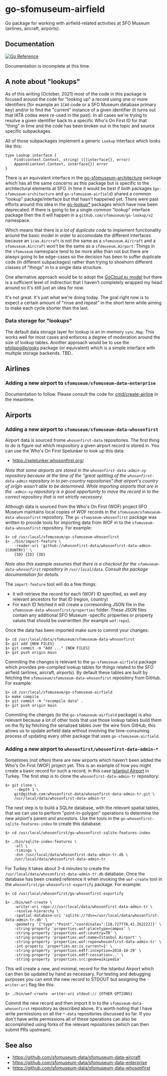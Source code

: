 # go-sfomuseum-airfield

Go package for working with airfield-related activities at SFO Museum (airlines, aircraft, airports).

## Documentation

[![Go Reference](https://pkg.go.dev/badge/github.com/sfomuseum/go-sfomuseum-airfield.svg)](https://pkg.go.dev/github.com/sfomuseum/go-sfomuseum-airfield)

Documentation is incomplete at this time.

## A note about "lookups"

As of this writing (October, 2021) most of the code in this package is focused around the code for "looking up" a record using one or more identifiers (for example an `ICAO` code or a SFO Museum database primary key) and/or to find the "current" instance of a given identifier (it turns out that IATA codes were re-used in the past). In all cases we're trying to resolve a given identifier back to a specific Who's On First ID for that "thing" in time and the code has been broken out in the topic and source specific subpackages.

All of those subpackages implement a generic `Lookup` interface which looks like this:

```
type Lookup interface {
	Find(context.Context, string) ([]interface{}, error)
	Append(context.Context, interface{}) error
}
```

There is an equivalent interface in the [go-sfomuseum-architecture](https://github.com/sfomuseum/go-sfomuseum-architecture) package which has all the same concerns as this package but is specific to the architectural elements at SFO. In time it would be best if both packages (`go-sfomuseum-architecture` and `go-sfomuseum-airfield`) shared a common "lookup" package/interface but that hasn't happened yet. There were past efforts around this idea in the [go-lookup*](https://github.com/search?q=org%3Asfomuseum+go-lookup) packages which have now been deprecated. If there is going to be a single common "lookup" interface package then the it will happen in a `github.com/sfomuseum/go-lookup/v2` namespace.

Which means that there is _a lot of duplicate code_ to implement functionality around the basic model in order to accomodate the different interfaces because an `icao.Aircraft` is not the same as a `sfomuseum.Aircraft` and a `sfomuseum.Aircraft` won't be the same as a `sfomuseum.Airport`. Things in the `sfomuseum` namespace tend to be more alike than not but there are always going to be edge-cases so the decision has been to suffer duplicate code (in different subpackages) rather than trying to shoehorn different classes of "things" in to a single data structure.

One alternative approach would be to adopt the [GoCloud `As` model](https://gocloud.dev/concepts/as/) but there is a sufficient level of indirection that I haven't completely wrapped my head around so it's still just an idea for now.

It's not great. It's just what we're doing today. The goal right now is to expect a certain amount of "rinse and repeat" in the short term while aiming to make each cycle shorter than the last.

### Data storage for "lookups"

The default data storage layer for lookup is an in-memory `sync.Map`. This works well for most cases and enforces a degree of moderation around the size of lookup tables. Another approach would be to use the [philippgille/gokv](https://github.com/philippgille/gokv) package (or equivalent) which is a simple interface with multiple storage backends. TBD..

## Airlines

### Adding a new airport to `sfomuseum/sfomuseum-data-enterprise`

Documentation to follow. Please consult the code for [cmd/create-airline](cmd/create-airline/main.go) in the meantime.

## Airports

### Adding a new airport to `sfomuseum/sfomuseum-data-whosonfirst`

Airport data is sourced frome `whosonfirst-data` repositories. The first thing to do is figure out which respository a given airport record is stored in. You can use the Who's On First Spelunker to look up this data:

* https://splelunker.whosonfirst.org/

_Note that some airports are stored in the `whosonfirst-data-admin-xy` repository because at the time of the "great splitting of the `whosonfirst-data-admin` repository in to per-country repositories" that airport's country of origin wasn't able to be determined. While importing airports that are in the `-admin-xy` repository is a good opportunity to move the record in to the correct repository that is not strictly necessary._ 

Although data is sourced from the Who's On First (WOF) project SFO Museum maintains local copies of WOF records in the `sfomuseum/sfomuseum-data-whosonfirst` repository. The `go-sfomuseum-whosonfirst` package was written to provide tools for importing data from WOF in to the `sfomuseum-data-whosonfirst` repository. For example:

```
$> cd /usr/local/sfomuseum/go-sfomuseum-whosonfirst
$> ./bin/import-feature \
	-reader-uri 'github://whosonfirst-data/whosonfirst-data-admin-{COUNTRY}' \
	{ID} {ID} {ID}
```

_Note also this example assumes that there is a checkout for the `sfomuseum-data-whosonfirst` repository in `/usr/local/data`. Consult the package documentation for details._

The `import-feature` tool will do a few things:

* It will retrieve the record for each (WOF) ID specified, as well any relevant ancestors for that ID (region, country)
* For each ID fetched it will create a corresonding JSON file in the `sfomuseum-data-whosonfirst/properties` folder. These JSON files contain any additional SFO Museum -specific properties or property values that should be overwritten (for example `wof:repo`).

Once the data has been imported make sure to commit your changes:

```
$> cd /usr/local/data/sfomuseum/sfomuseum-data-whosonfirst
$> git add {NEW FILES}
$> git commit -m "Add ..." {NEW FILES}
$> git push origin main
```

Commiting the changes is relevant to the `go-sfomuseum-airfield` package which provides pre-compiled lookup tables for things related to the SFO airfield (airlines, aircraft, airports). By default these tables are built by fetching the `sfomuseum/sfomuseum-data-whosonfirst` repository from GitHub. For example:

```
$> cd /usr/local/sfomuseum/go-sfomuseum-airfield
$> make compile
$> git commit -m "recompile data" .
$> git push origin main
```

Commiting the changes (to the `go-sfomuseum-airfield` package) is also relevant because a lot of other tools that use those lookup tables build them on the fly by fetching the serialized tables over the wire from GitHub; this allows us to update airfield data without involving the time-consuming process of updating every other package that uses `go-sfomuseum-airfield`.

### Adding a new airport to `whosonfirst/whosonfirst-data-admin-*`

Sometimes (not often) there are new airports which haven't been added the Who's On First (WOF) project yet. This is an example of how you might create a basic record for such a record, in this case [Istanbul Airport](https://spelunker.whosonfirst.org/id/1779770747/) in Turkey. The first step is to clone the `whosonfirst-data-admin-tr` repository:

```
$> git clone \
	--depth 1 \
	git@github.com:whosonfirst-data/whosonfirst-data-admin-tr.git \
	/usr/local/data/whosonfirst-data-admin-tr
```

The next step is to build a SQLite database, with the relevant spatial tables, that we can use to perform "point-in-polygon" operations to determine the new airport's parent and ancestors. Use the tools in the `go-whosonfirst-sqlite-features-index` to create this database:

```
$> cd /usr/local/whosonfirst/go-whosonfirst-sqlite-features-index

$> ./bin/sqlite-index-features \
	-all \
	-timings \
	-dsn /usr/local/data/whosonfirst-data-admin-tr.db \
	/usr/local/data/whosonfirst-data-admin-tr
```

For Turkey it takes about 3-4 minutes to create the `/usr/local/data/whosonfirst-data-admin-tr.db` database. Once the database has been created reference it when invoking the `wof-create` tool in the `whosonfirst/go-whosonfirst-exportify` package. For example:

```
$> cd /usr/local/whosonfirst/go-whosonfirst-exportify

$> ./bin/wof-create \
	-writer-uri repo:///usr/local/data/whosonfirst-data-admin-tr \
	-resolve-hierarchy \
	-spatial-database-uri 'sqlite://?dsn=/usr/local/data/whosonfirst-data-admin-tr.db' \
	-geometry '{"type":"Point","coordinates":[28.727778,41.262222]}' \
	-string-property 'properties.wof:placetype=campus' \
	-string-property 'properties.wof:country=TR' \
	-string-property 'properties.wof:name=Istanbul Airport' \
	-string-property 'properties.wof:repo=whosonfirst-data-admin-tr' \
	-int-property 'properties.mz:is_current=1' \
	-string-property 'properties.edtf:inception=2018-10-29' \
	-string-property 'properties.edtf:cessation=..' \
	-string-property 'properties.src:geom=wikipedia'
```

This will create a new, and minimal, record for the Istanbul Airport which can then be updated by hand as necessary. For testing and debugging purposes you can emit the new record to STDOUT but assigning the `-writer-uri` flag like this:

```
$> ./bin/wof-create -writer-uri stdout:// {OTHER OPTIONS}
```	

Commit the new record and then import it in to the `sfomuseum-data-whosonfirst` repository as described above. It's worth noting that I have write permissions on all the `*-data` repositories discussed so far. If you don't have write permissions all of these operations can also be accomplished using forks of the relevant repositories (which can then submit PRs upstream).

## See also

* https://github.com/sfomuseum-data/sfomuseum-data-aircraft
* https://github.com/sfomuseum-data/sfomuseum-data-enterprise
* https://github.com/sfomuseum-data/sfomuseum-data-whosonfirst
